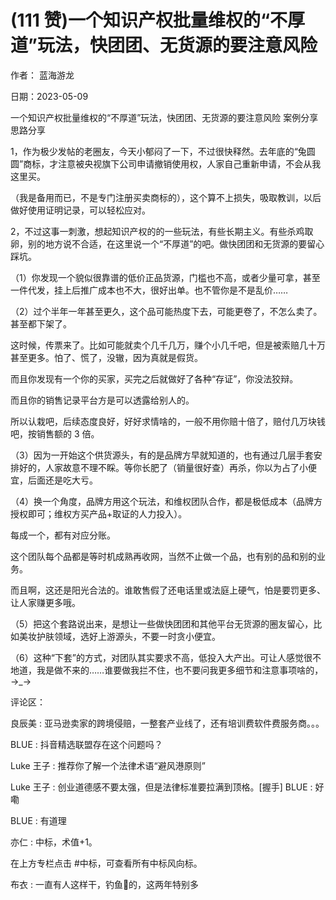 
# (111 赞)一个知识产权批量维权的“不厚道”玩法，快团团、无货源的要注意风险

作者：  蓝海游龙

日期：2023-05-09

一个知识产权批量维权的“不厚道”玩法，快团团、无货源的要注意风险  案例分享  思路分享



1，作为极少发帖的老圈友，今天小郁闷了一下，不过很快释然。去年底的“兔圆圆”商标，才注意被央视旗下公司申请撤销使用权，人家自己重新申请，不会从我这里买。

（我是备用而已，不是专门注册买卖商标的），这个算不上损失，吸取教训，以后做好使用证明记录，可以轻松应对。

2，不过这事一刺激，想起知识产权的的一些玩法，有些长期主义。有些杀鸡取卵，别的地方说不合适，在这里说一个“不厚道”的吧。做快团团和无货源的要留心踩坑。

（1）你发现一个貌似很靠谱的低价正品货源，门槛也不高，或者少量可拿，甚至一件代发，挂上后推广成本也不大，很好出单。也不管你是不是乱价……

（2）过个半年一年甚至更久，这个品可能热度下去，可能更卷了，不怎么卖了。甚至都下架了。

这时候，传票来了。比如可能就卖个几千几万，赚个小几千吧，但是被索赔几十万甚至更多。怕了、慌了，没辙，因为真就是假货。

而且你发现有一个你的买家，买完之后就做好了各种“存证”，你没法狡辩。

而且你的销售记录平台方是可以透露给别人的。

所以认栽吧，后续态度良好，好好求情啥的，一般不用你赔十倍了，赔付几万块钱吧，按销售额的 3 倍。

（3）因为一开始这个供货源头，有的是品牌方早就知道的，也有通过几层手套安排好的，人家故意不理不睬。等你长肥了（销量很好查）再杀，你以为占了小便宜，后面还是吃大亏。

（4）换一个角度，品牌方用这个玩法，和维权团队合作，都是极低成本（品牌方授权即可；维权方买产品+取证的人力投入）。

每成一个，都有对应分账。

这个团队每个品都是等时机成熟再收网，当然不止做一个品，也有别的品和别的业务。

而且啊，这还是阳光合法的。谁敢售假了还电话里或法庭上硬气，怕是要罚更多、让人家赚更多哦。

（5）把这个套路说出来，是想让一些做快团团和其他平台无货源的圈友留心，比如美妆护肤领域，选好上游源头，不要一时贪小便宜。

（6）这种“下套”的方式，对团队其实要求不高，低投入大产出。可让人感觉很不地道，我是做不来的……谁要做我拦不住，也不要问我更多细节和注意事项啥的，→_→ 

评论区：

良辰美 : 亚马逊卖家的跨境侵赔，一整套产业线了，还有培训费软件费服务商。。。

BLUE : 抖音精选联盟存在这个问题吗？

Luke 王子 : 推荐你了解一个法律术语“避风港原则”

Luke 王子 : 创业道德感不要太强，但是法律标准要拉满到顶格。[握手] BLUE : 好嘞

BLUE : 有道理

亦仁 : 中标，术值+1。

在上方专栏点击 #中标，可查看所有中标风向标。

布衣 : 一直有人这样干，钓鱼🎣的，这两年特别多
